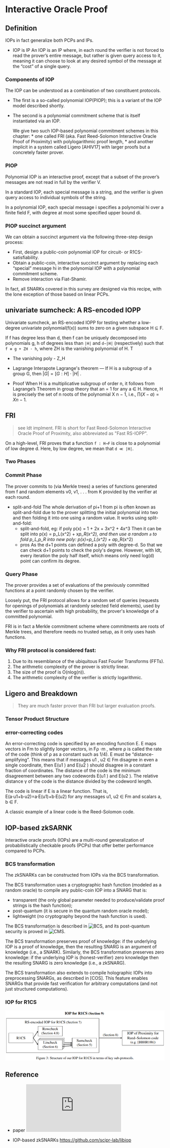 # Interactive Oracle Proof


## Definition
IOPs in fact generalize both PCPs and IPs.

* IOP is IP
  An IOP is an IP where, in each round the verifier is not forced to read the prover’s entire message, but rather is given query access
  to it, meaning it can choose to look at any desired symbol of the message at the “cost” of a single query.

### Components of IOP
The IOP can be understood as a combination of two constituent protocols.
* The first is a so-called polynomial IOP(PIOP); this is a variant of the IOP model described shortly.
* The second is a polynomial commitment scheme that is itself instantiated via an IOP. 

    We give two such IOP-based polynomial commitment schemes in this chapter: 
        * one called FRI (aka. Fast Reed-Solomon Interactive Oracle Proof of Proximity) with polylogarithmic proof length,
        * and another implicit in a system called Ligero [AHIV17] with larger proofs but a concretely faster prover.

### PIOP
Polynomial IOP is an interactive proof, except that a subset of the prover’s messages are not read in full by the verifier V.

In a standard IOP, each special message is a string, and the verifier is given query access to individual symbols of the string. 

In a polynomial IOP, each special message i specifies a polynomial hi over a finite field F, with degree at most some specified upper bound di.


### PIOP succinct argument
We can obtain a succinct argument via the following three-step design process: 

* First, design a public-coin polynomial IOP for circuit- or R1CS-satisfiability.
* Obtain a public-coin, interactive succinct argument by replacing each “special” message hi in the
polynomial IOP with a polynomial commitment scheme. 
* Remove interaction via Fiat-Shamir.

In fact, all SNARKs covered in this survey are designed via this recipe, with the lone exception of those based on linear PCPs.


## univariate sumcheck: A RS-encoded IOPP

Univariate sumcheck, an RS-encoded IOPP for testing whether a low-degree univariate polynomial(f(x)) sums to zero on a given subspace H ⊆ F.

If f has degree less than d, then f can be uniquely decomposed into polynomials g, h of degrees less
than `|H|` and `d−|H|` (respectively) such that `f ≡ g + ZH · h`, where ZH is the vanishing polynomial of
H. T
  * The vanishing poly - Z_H

  * Lagrange Interapote
  Lagrange's theorem — If H is a subgroup of a group G, then $\displaystyle \left|G\right|=\left[G:H\right]\cdot \left|H\right|$ .

* Proof
When H is a multiplicative subgroup of order n, it follows from Lagrange’s Theorem in group theory
that an = 1 for any a ∈ H. Hence, H is precisely the set of n roots of the polynomial X n − 1, i.e.,
$∏ (X − a) = X n − 1.$


## FRI
> see ldt implment.
FRI is short for Fast Reed-Solomon Interactive Oracle Proof of Proximity, also abbreviated as "Fast RS-IOPP".

On a high-level, FRI proves that a function `f : H→F` is close to a polynomial of low degree d.  Here,
by low degree, we mean that `d ≪ |H|`. 


### Two Phases
### Commit Phase
The prover commits to (via Merkle trees) a series of functions generated from f and random elements v0, v1, . . . from K provided by the verifier at each round.

* split-and-fold
The whole derivation of pi+1 from pi is often known as split-and-fold due to the prover splitting the initial polynomial into two and then folding it into one using a random value.
  It works using split-and-fold:
  * split-and-fold, eg:
    if poly p(x) = 1 + 2x + 3x^2 + 4x^3
    Then it can be split into p(x) = p_L(x^2) + x*p_R(x^2), and then use a random `a` to fold p_L,p_R into new poly: p(x)=p_L(x^2) + a*p_R(x^2)
  * pros
    As the d+1 points can defined a poly with degree-d. So that we can check d+1 points to check the poly's degree.
    However, with ldt, every iteration the poly half itself, which means only need log(d) point can confirm its degree.


### Query Phase
The prover provides a set of evaluations of the previously committed functions at a point 
randomly chosen by the verifier.

Loosely put, the FRI protocol allows for a random set of queries (requests for openings of polynomials at randomly 
selected field elements), used by the verifier to ascertain with high probability, the prover's knowledge of a committed polynomial.

FRI is in fact a Merkle commitment scheme where commitments are roots of Merkle trees, and therefore needs no trusted setup, 
as it only uses hash functions.

### Why FRI protocol is considered fast:
1. Due to its resemblance of the ubiquitous Fast Fourier Transforms (FFTs). 
2. The arithmetic complexity of the prover is strictly linear. 
3. The size of the proof is O(nlog(n)). 
4. The arithmetic complexity of the verifier is strictly logarithmic.

## Ligero and Breakdown
> They are much faster prover than FRI but larger evaluation proofs.

### Tensor Product Structure


### error-correcting codes
An error-correcting code is specified by an encoding function E. E maps vectors in Fm to slightly longer vectors, in Fρ ·m , where ρ is called the rate of the code
(think of ρ as a constant such as 1/4). E must be “distance-amplifying”. This means that if messages
u1 , u2 ∈ Fm disagree in even a single coordinate, then E(u1 ) and E(u2 ) should disagree in a constant fraction
of coordinates. The distance of the code is the minimum disagreement between any two codewords E(u1 )
and E(u2 ). The relative distance γ of the code is the distance divided by the codeword length.

The code is linear if E is a linear function. That is, E(a·u1+b·u2)=a·E(u1)+b·E(u2) for any messages u1, u2 ∈ Fm and scalars a, b ∈ F.

A classic example of a linear code is the Reed-Solomon code.






## IOP-based zkSARNK
Interactive oracle proofs (IOPs) are a multi-round generalization of probabilistically checkable proofs (PCPs) that offer better performance compared to PCPs.

### BCS transformation
The zkSNARKs can be constructed from IOPs via the BCS transformation.

The BCS transformation uses a cryptographic hash function (modeled as a random oracle) to compile any public-coin IOP into a SNARG that is:
* transparent (the only global parameter needed to produce/validate proof strings is the hash function);
* post-quantum (it is secure in the quantum random oracle model);
* lightweight (no cryptography beyond the hash function is used).

The BCS transformation is described in ![BCS](https://eprint.iacr.org/2016/116), and its post-quantum security is proved in ![CMS](https://eprint.iacr.org/2019/834).

The BCS transformation preserves proof of knowledge: if the underlying IOP is a proof of knowledge, then the resulting SNARG is an argument of knowledge (i.e., a SNARK). 
Similarly, the BCS transformation preserves zero knowledge: if the underlying IOP is (honest-verifier) zero knowledge then the resulting SNARG is zero knowledge (i.e., a zkSNARG).

The BCS transformation also extends to compile holographic IOPs into preprocessing SNARGs, as described in [COS]. This feature enables SNARGs that provide fast verification for arbitrary computations (and not just structured computations).


### IOP for R1CS
![IOP for R1CS. Source from Aurora-Figure 3](images/Aurora_Figure_3.png)




## Reference
* paper
  ![Aurora: Transparent Succinct Arguments for R1CS](https://eprint.iacr.org/2018/828.pdf)
  
* IOP-based zkSNARKs
  https://github.com/scipr-lab/libiop